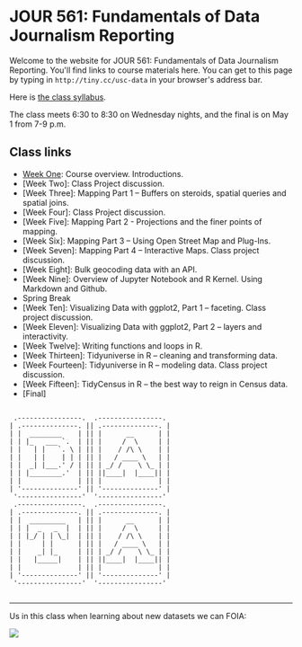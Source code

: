 # JOUR 561: Fundamentals of Data                   Journalism Reporting
Welcome to the website for JOUR 561: Fundamentals of Data                   Journalism Reporting. You'll find links to course materials here. You can get to this page by typing in `http://tiny.cc/usc-data` in your browser's address bar.

Here is [the class syllabus](docs/syllabus.pdf).

The class meets 6:30 to 8:30 on Wednesday nights, and the final is on May 1 from 7-9 p.m.

## Class links

* [Week One](week1/): Course overview. Introductions.
* [Week Two]: Class Project discussion.
* [Week Three]: Mapping Part 1 – Buffers on steroids, spatial queries and spatial joins.
* [Week Four]: Class Project discussion.
* [Week Five]: Mapping Part 2 - Projections and the finer points of mapping.
* [Week Six]: Mapping Part 3 – Using Open Street Map and Plug-Ins.
* [Week Seven]: Mapping Part 4 – Interactive Maps. Class project discussion.
* [Week Eight]: Bulk geocoding data with an API.
* [Week Nine]: Overview of Jupyter Notebook and R Kernel. Using Markdown and Github.
* Spring Break
* [Week Ten]: Visualizing Data with ggplot2, Part 1 – faceting. Class project discussion.
* [Week Eleven]: Visualizing Data with ggplot2, Part 2 – layers and interactivity.
* [Week Twelve]: Writing functions and loops in R.
* [Week Thirteen]: Tidyuniverse in R – cleaning and transforming data.
* [Week Fourteen]: Tidyuniverse in R – modeling data. Class project discussion.
* [Week Fifteen]: TidyCensus in R – the best way to reign in Census data.
* [Final]



```

 .----------------.  .----------------. 
| .--------------. || .--------------. |
| |  ________    | || |      __      | |
| | |_   ___ `.  | || |     /  \     | |
| |   | |   `. \ | || |    / /\ \    | |
| |   | |    | | | || |   / ____ \   | |
| |  _| |___.' / | || | _/ /    \ \_ | |
| | |________.'  | || ||____|  |____|| |
| |              | || |              | |
| '--------------' || '--------------' |
 '----------------'  '----------------' 
 .----------------.  .----------------. 
| .--------------. || .--------------. |
| |  _________   | || |      __      | |
| | |  _   _  |  | || |     /  \     | |
| | |_/ | | \_|  | || |    / /\ \    | |
| |     | |      | || |   / ____ \   | |
| |    _| |_     | || | _/ /    \ \_ | |
| |   |_____|    | || ||____|  |____|| |
| |              | || |              | |
| '--------------' || '--------------' |
 '----------------'  '----------------' 


```

---

Us in this class when learning about new datasets we can FOIA:

![](https://media.giphy.com/media/5GoVLqeAOo6PK/giphy.gif)